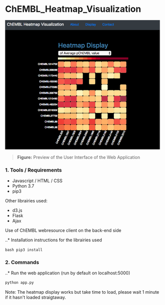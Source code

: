 # ChEMBL_Heatmap_Visualization

![alt text](https://github.com/ElieSol/ChEMBL_Heatmap_Visu/blob/master/view.png)

> **Figure:** Preview of the User Interface of the Web Application

### 1. Tools / Requirements
- Javascript / HTML / CSS
- Python 3.7
- pip3

Other librairies used:
- d3.js
- Flask
- Ajax

Use of ChEMBL webresource client on the back-end side

..* Installation instructions for the librairies used

``bash
pip3 install 
``


### 2. Commands

..* Run the web application (run by default on localhost:5000)

```bash
python app.py
```

Note: The heatmap display works but take time to load, please wait 1 minute if it hasn't loaded straigtaway.
